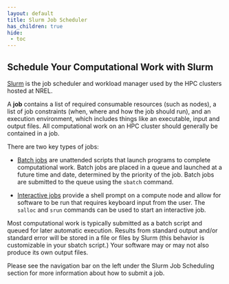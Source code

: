 ```yaml
---
layout: default
title: Slurm Job Scheduler
has_children: true
hide:
 - toc
---
```


## Schedule Your Computational Work with Slurm

[Slurm](https://slurm.schedmd.com/) is the job scheduler and workload manager used by the HPC clusters hosted at NREL. 

A **job** contains a list of required consumable resources (such as nodes), a list of job constraints (when, where and how the job should run), and an execution environment, which includes things like an executable, input and output files. All computational work on an HPC cluster should generally be contained in a job.

There are two key types of jobs:

* [Batch jobs](./batch_jobs.md) are unattended scripts that launch programs to complete computational work. Batch jobs are placed in a queue and launched at a future time and date, determined by the priority of the job. Batch jobs are submitted to the queue using the `sbatch` command. 

* [Interactive jobs](./interactive_jobs.md) provide a shell prompt on a compute node and allow for software to be run that requires keyboard input from the user. The `salloc` and `srun` commands can be used to start an interactive job.

Most computational work is typically submitted as a batch script and queued for later automatic execution. Results from standard output and/or standard error will be stored in a file or files by Slurm (this behavior is customizable in your sbatch script.) Your software may or may not also produce its own output files.

Please see the navigation bar on the left under the Slurm Job Scheduling section for more information about how to submit a job.




